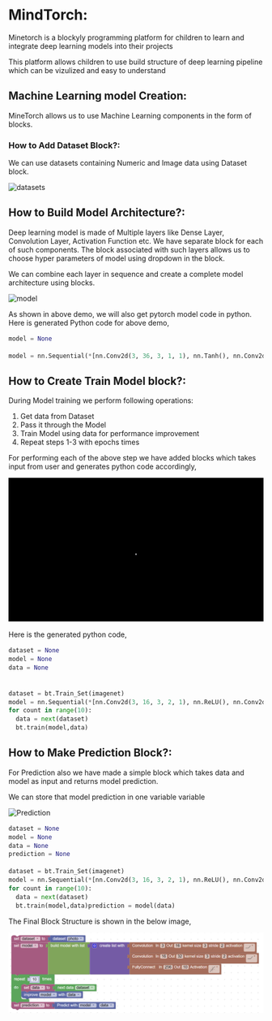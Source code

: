 # MindTorch:

Minetorch is a blockyly programming platform for children to learn and integrate deep learning models into their projects

This platform allows children to use build structure of deep learning pipeline which can be vizulized and easy to understand

## Machine Learning model Creation:

MineTorch allows us to use Machine Learning components in the form of blocks.

### How to Add Dataset Block?:

We can use datasets containing Numeric and Image data using Dataset block.

![datasets](Images/Datasets.gif)

## How to Build Model Architecture?:

Deep learning model is made of Multiple layers like Dense Layer, Convolution Layer, Activation Function etc. We have separate block for each of such components. The block associated with such layers allows us to choose hyper parameters of model using dropdown in the block.  

We can combine each layer in sequence and create a complete model architecture using blocks.

![model](Images/Model.gif)

As shown in above demo, we will also get pytorch model code in python. Here is generated Python code for above demo,

```python
model = None

model = nn.Sequential(*[nn.Conv2d(3, 36, 3, 1, 1), nn.Tanh(), nn.Conv2d(36, 64, 3, 1, 1), nn.Tanh(), nn.Conv2d(64, 128, 3, 1, 1), nn.Tanh(), nn.Dense(512, 10)])
```

## How to Create Train Model block?:

During Model training we perform following operations:
1. Get data from Dataset
2. Pass it through the Model
3. Train Model using data for performance improvement
4. Repeat steps 1-3 with epochs times

For performing each of the above step we have added blocks which takes input from user and generates python code accordingly,

![Training](Images/Training.gif)

Here is the generated python code,

```python
dataset = None
model = None
data = None


dataset = bt.Train_Set(imagenet)
model = nn.Sequential(*[nn.Conv2d(3, 16, 3, 2, 1), nn.ReLU(), nn.Conv2d(16, 32, 3, 2, 1), nn.ReLU(), nn.Dense(256, 10)])
for count in range(10):
  data = next(dataset)
  bt.train(model,data)
```

## How to Make Prediction Block?:

For Prediction also we have made a simple block which takes data and model as input and returns model prediction.

We can store that model prediction in one variable variable

![Prediction](Images/Prediction.gif)

```python
dataset = None
model = None
data = None
prediction = None

dataset = bt.Train_Set(imagenet)
model = nn.Sequential(*[nn.Conv2d(3, 16, 3, 2, 1), nn.ReLU(), nn.Conv2d(16, 32, 3, 2, 1), nn.ReLU(), nn.Dense(256, 10)])
for count in range(10):
  data = next(dataset)
  bt.train(model,data)prediction = model(data)
```

The Final Block Structure is shown in the below image,

![final_block](Images/final_block.PNG)
